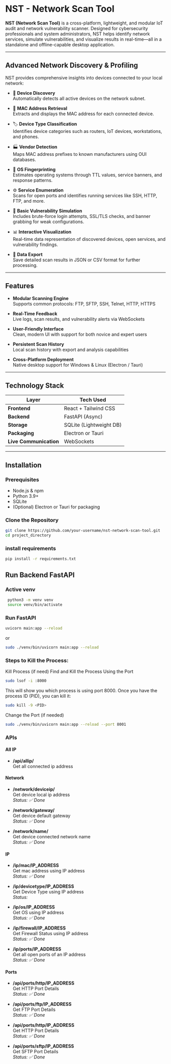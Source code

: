 # NST - Network Scan Tool

**NST (Network Scan Tool)** is a cross-platform, lightweight, and modular IoT audit and network vulnerability scanner. Designed for cybersecurity professionals and system administrators, NST helps identify network services, simulate vulnerabilities, and visualize results in real-time—all in a standalone and offline-capable desktop application.

---


## Advanced Network Discovery & Profiling

NST provides comprehensive insights into devices connected to your local network:

- 🧭 **Device Discovery**  
  Automatically detects all active devices on the network subnet.

- 🔢 **MAC Address Retrieval**  
  Extracts and displays the MAC address for each connected device.

- 🏷️ **Device Type Classification**  
  Identifies device categories such as routers, IoT devices, workstations, and phones.

- 🏭 **Vendor Detection**  
  Maps MAC address prefixes to known manufacturers using OUI databases.

- 💽 **OS Fingerprinting**  
  Estimates operating systems through TTL values, service banners, and response patterns.

- ⚙️ **Service Enumeration**  
  Scans for open ports and identifies running services like SSH, HTTP, FTP, and more.

- 🔐 **Basic Vulnerability Simulation**  
  Includes brute-force login attempts, SSL/TLS checks, and banner grabbing for weak configurations.

- 📊 **Interactive Visualization**  
  Real-time data representation of discovered devices, open services, and vulnerability findings.

- 💾 **Data Export**  
  Save detailed scan results in JSON or CSV format for further processing.
  
---

## Features

- **Modular Scanning Engine**  
  Supports common protocols: FTP, SFTP, SSH, Telnet, HTTP, HTTPS

- **Real-Time Feedback**  
  Live logs, scan results, and vulnerability alerts via WebSockets

- **User-Friendly Interface**  
  Clean, modern UI with support for both novice and expert users

- **Persistent Scan History**  
  Local scan history with export and analysis capabilities

- **Cross-Platform Deployment**  
  Native desktop support for Windows & Linux (Electron / Tauri)

---

## Technology Stack

| Layer       | Tech Used              |
|-------------|------------------------|
| **Frontend** | React + Tailwind CSS   |
| **Backend**  | FastAPI (Async)        |
| **Storage**  | SQLite (Lightweight DB)|
| **Packaging**| Electron or Tauri      |
| **Live Communication** | WebSockets  |

---

## Installation

### Prerequisites
- Node.js & npm
- Python 3.9+
- SQLite
- (Optional) Electron or Tauri for packaging

### Clone the Repository
```bash
git clone https://github.com/your-username/nst-network-scan-tool.git
cd project_directory
```
### install requirements

```bash
pip install -r requirements.txt
```

## Run Backend FastAPI
### Active venv
```bash
 python3 -m venv venv
 source venv/bin/activate
 ```

### Run FastAPI

```bash
uvicorn main:app --reload
```

or 
```bash
sudo ./venv/bin/uvicorn main:app --reload
```


### Steps to Kill the Process:

Kill Process (if need)
Find and Kill the Process Using the Port
```bash
sudo lsof -i :8000
```
This will show you which process is using port 8000. Once you have the process ID (PID), you can kill it:
```bash
sudo kill -9 <PID>
```
Change the Port (if needed)
```bash
sudo ./venv/bin/uvicorn main:app --reload --port 8001
```

### APIs

#### All IP

- **/api/allip/**  
  Get all connected ip address

#### Network

- **/network/deviceip/**  
  Get device local ip address     
  *Status:* *✅ Done*

- **/network/gateway/**   
  Get device default gateway    
  *Status:* *✅ Done*

- **/network/name/**  
  Get device connected network name     
  *Status:* *✅ Done*

#### IP

- **/ip/mac/IP_ADDRESS**  
  Get mac address using IP address    
  *Status:* *✅ Done*

- **/ip/devicetype/IP_ADDRESS**  
  Get Device Type using IP address     
  *Status:* 

- **/ip/os/IP_ADDRESS**  
  Get OS using IP address   
  *Status:* *✅ Done*

- **/ip/firewall/IP_ADDRESS**  
  Get Firewall Status using IP address    
  *Status:* *✅ Done*

- **/ip/ports/IP_ADDRESS**  
  Get all open ports of an IP address     
  *Status:* *✅ Done*


#### Ports

- **/api/ports/http/IP_ADDRESS**  
  Get HTTP Port Details     
  *Status:* *✅ Done*

- **/api/ports/ftp/IP_ADDRESS**  
  Get FTP Port Details    
  *Status:* *✅ Done*

- **/api/ports/http/IP_ADDRESS**  
  Get HTTP Port Details     
  *Status:* *✅ Done*


- **/api/ports/sftp/IP_ADDRESS**  
  Get SFTP Port Details    
  *Status:* *✅ Done* 